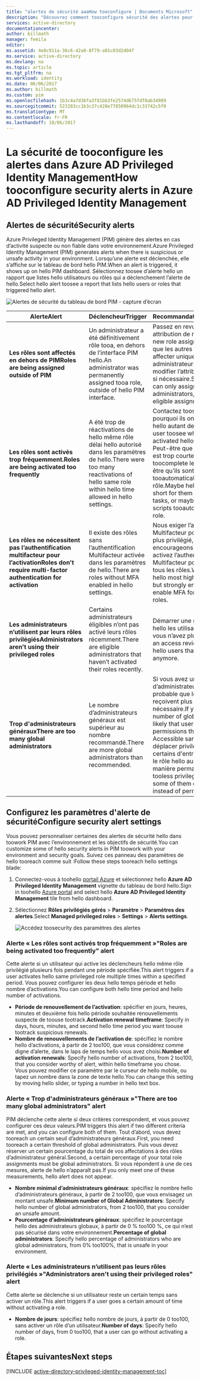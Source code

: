 ```yaml
---
title: "alertes de sécurité aaaHow tooconfigure | Documents Microsoft"
description: "Découvrez comment tooconfigure sécurité des alertes pour l’extension d’Azure Privileged Identity Management."
services: active-directory
documentationcenter: 
author: billmath
manager: femila
editor: 
ms.assetid: 4e0c911a-36c6-42a0-8f79-a01c03d2d04f
ms.service: active-directory
ms.devlang: na
ms.topic: article
ms.tgt_pltfrm: na
ms.workload: identity
ms.date: 06/06/2017
ms.author: billmath
ms.custom: pim
ms.openlocfilehash: 1b3c4a7d36fa3f81bb3fe2574d675fdf0ab34909
ms.sourcegitcommit: 523283cc1b3c37c428e77850964dc1c33742c5f0
ms.translationtype: MT
ms.contentlocale: fr-FR
ms.lasthandoff: 10/06/2017
---
```

# <a name="how-tooconfigure-security-alerts-in-azure-ad-privileged-identity-management"></a><span data-ttu-id="bd869-103">La sécurité de tooconfigure les alertes dans Azure AD Privileged Identity Management</span><span class="sxs-lookup"><span data-stu-id="bd869-103">How tooconfigure security alerts in Azure AD Privileged Identity Management</span></span>
## <a name="security-alerts"></a><span data-ttu-id="bd869-104">Alertes de sécurité</span><span class="sxs-lookup"><span data-stu-id="bd869-104">Security alerts</span></span>
<span data-ttu-id="bd869-105">Azure Privileged Identity Management (PIM) génère des alertes en cas d’activité suspecte ou non fiable dans votre environnement.</span><span class="sxs-lookup"><span data-stu-id="bd869-105">Azure Privileged Identity Management (PIM) generates alerts when there is suspicious or unsafe activity in your environment.</span></span> <span data-ttu-id="bd869-106">Lorsqu’une alerte est déclenchée, elle s’affiche sur le tableau de bord hello PIM.</span><span class="sxs-lookup"><span data-stu-id="bd869-106">When an alert is triggered, it shows up on hello PIM dashboard.</span></span> <span data-ttu-id="bd869-107">Sélectionnez toosee d’alerte hello un rapport que listes hello utilisateurs ou rôles qui a déclenchement l’alerte de hello.</span><span class="sxs-lookup"><span data-stu-id="bd869-107">Select hello alert toosee a report that lists hello users or roles that triggered hello alert.</span></span>

![Alertes de sécurité du tableau de bord PIM - capture d’écran][1]

| <span data-ttu-id="bd869-109">Alerte</span><span class="sxs-lookup"><span data-stu-id="bd869-109">Alert</span></span> | <span data-ttu-id="bd869-110">Déclencheur</span><span class="sxs-lookup"><span data-stu-id="bd869-110">Trigger</span></span> | <span data-ttu-id="bd869-111">Recommandation</span><span class="sxs-lookup"><span data-stu-id="bd869-111">Recommendation</span></span> |
| --- | --- | --- |
| <span data-ttu-id="bd869-112">**Les rôles sont affectés en dehors de PIM**</span><span class="sxs-lookup"><span data-stu-id="bd869-112">**Roles are being assigned outside of PIM**</span></span> |<span data-ttu-id="bd869-113">Un administrateur a été définitivement rôle tooa, en dehors de l’interface PIM hello.</span><span class="sxs-lookup"><span data-stu-id="bd869-113">An administrator was permanently assigned tooa role, outside of hello PIM interface.</span></span> |<span data-ttu-id="bd869-114">Passez en revue la nouvelle attribution de rôle hello.</span><span class="sxs-lookup"><span data-stu-id="bd869-114">Review hello new role assignment.</span></span> <span data-ttu-id="bd869-115">Étant donné que les autres services peuvent affecter uniquement des administrateurs permanents, modifier l’attribution éligibles tooan si nécessaire.</span><span class="sxs-lookup"><span data-stu-id="bd869-115">Since other services can only assign permanent administrators, change it tooan eligible assignment if necessary.</span></span> |
| <span data-ttu-id="bd869-116">**Les rôles sont activés trop fréquemment.**</span><span class="sxs-lookup"><span data-stu-id="bd869-116">**Roles are being activated too frequently**</span></span> |<span data-ttu-id="bd869-117">A été trop de réactivations de hello même rôle délai hello autorisé dans les paramètres de hello.</span><span class="sxs-lookup"><span data-stu-id="bd869-117">There were too many reactivations of hello same role within hello time allowed in hello settings.</span></span> |<span data-ttu-id="bd869-118">Contactez toosee d’utilisateur hello pourquoi ils ont activé le rôle de hello autant de fois.</span><span class="sxs-lookup"><span data-stu-id="bd869-118">Contact hello user toosee why they have activated hello role so many times.</span></span> <span data-ttu-id="bd869-119">Peut-être que le temps hello limite est trop courte pour les toocomplete leurs tâches, ou peut-être qu’ils sont à l’aide de scripts tooautomatically activer un rôle.</span><span class="sxs-lookup"><span data-stu-id="bd869-119">Maybe hello time limit is too short for them toocomplete their tasks, or maybe they're using scripts tooautomatically activate a role.</span></span> |
| <span data-ttu-id="bd869-120">**Les rôles ne nécessitent pas l’authentification multifacteur pour l’activation**</span><span class="sxs-lookup"><span data-stu-id="bd869-120">**Roles don't require multi-factor authentication for activation**</span></span> |<span data-ttu-id="bd869-121">Il existe des rôles sans l’authentification Multifacteur activée dans les paramètres de hello.</span><span class="sxs-lookup"><span data-stu-id="bd869-121">There are roles without MFA enabled in hello settings.</span></span> |<span data-ttu-id="bd869-122">Nous exiger l’authentification Multifacteur pour les rôles de hello plus privilégié, mais vous encourageons vivement que vous activez l’authentification Multifacteur pour l’activation de tous les rôles.</span><span class="sxs-lookup"><span data-stu-id="bd869-122">We require MFA for hello most highly privileged roles, but strongly encourage that you enable MFA for activation of all roles.</span></span> |
| <span data-ttu-id="bd869-123">**Les administrateurs n’utilisent par leurs rôles privilégiés**</span><span class="sxs-lookup"><span data-stu-id="bd869-123">**Administrators aren't using their privileged roles**</span></span> |<span data-ttu-id="bd869-124">Certains administrateurs éligibles n’ont pas activé leurs rôles récemment.</span><span class="sxs-lookup"><span data-stu-id="bd869-124">There are eligible administrators that haven’t activated their roles recently.</span></span> |<span data-ttu-id="bd869-125">Démarrer une révision toodetermine hello les utilisateurs d’accès que vous n’avez plus besoin accès.</span><span class="sxs-lookup"><span data-stu-id="bd869-125">Start an access review toodetermine hello users that don't need access anymore.</span></span> |
| <span data-ttu-id="bd869-126">**Trop d'administrateurs généraux**</span><span class="sxs-lookup"><span data-stu-id="bd869-126">**There are too many global administrators**</span></span> |<span data-ttu-id="bd869-127">Le nombre d’administrateurs généraux est supérieur au nombre recommandé.</span><span class="sxs-lookup"><span data-stu-id="bd869-127">There are more global administrators than recommended.</span></span> |<span data-ttu-id="bd869-128">Si vous avez un grand nombre d’administrateurs généraux, il est probable que les utilisateurs reçoivent plus d’autorisations que nécessaire.</span><span class="sxs-lookup"><span data-stu-id="bd869-128">If you have a high number of global administrators, it's likely that users are getting more permissions than they need.</span></span> <span data-ttu-id="bd869-129">Accessible sans les utilisateurs de déplacer privilégié des rôles, ou certains d'entre eux qu’éligible pour le rôle hello au lieu d’attribué de manière permanente.</span><span class="sxs-lookup"><span data-stu-id="bd869-129">Move users tooless privileged roles, or make some of them eligible for hello role instead of permanently assigned.</span></span> |

## <a name="configure-security-alert-settings"></a><span data-ttu-id="bd869-130">Configurez les paramètres d'alerte de sécurité</span><span class="sxs-lookup"><span data-stu-id="bd869-130">Configure security alert settings</span></span>
<span data-ttu-id="bd869-131">Vous pouvez personnaliser certaines des alertes de sécurité hello dans toowork PIM avec l’environnement et les objectifs de sécurité.</span><span class="sxs-lookup"><span data-stu-id="bd869-131">You can customize some of hello security alerts in PIM toowork with your environment and security goals.</span></span> <span data-ttu-id="bd869-132">Suivez ces panneau des paramètres de hello tooreach comme suit :</span><span class="sxs-lookup"><span data-stu-id="bd869-132">Follow these steps tooreach hello settings blade:</span></span>

1. <span data-ttu-id="bd869-133">Connectez-vous à toohello [portail Azure](https://portal.azure.com/) et sélectionnez hello **Azure AD Privileged Identity Management** vignette du tableau de bord hello.</span><span class="sxs-lookup"><span data-stu-id="bd869-133">Sign in toohello [Azure portal](https://portal.azure.com/) and select hello **Azure AD Privileged Identity Management** tile from hello dashboard.</span></span>
2. <span data-ttu-id="bd869-134">Sélectionnez **Rôles privilégiés gérés** > **Paramètre** > **Paramètres des alertes**.</span><span class="sxs-lookup"><span data-stu-id="bd869-134">Select **Managed privileged roles** > **Settings** > **Alerts settings**.</span></span>
   
    ![Accédez toosecurity des paramètres des alertes][2]

### <a name="roles-are-being-activated-too-frequently-alert"></a><span data-ttu-id="bd869-136">Alerte « Les rôles sont activés trop fréquemment »</span><span class="sxs-lookup"><span data-stu-id="bd869-136">"Roles are being activated too frequently" alert</span></span>
<span data-ttu-id="bd869-137">Cette alerte si un utilisateur qui active les déclencheurs hello même rôle privilégié plusieurs fois pendant une période spécifiée.</span><span class="sxs-lookup"><span data-stu-id="bd869-137">This alert triggers if a user activates hello same privileged role multiple times within a specified period.</span></span> <span data-ttu-id="bd869-138">Vous pouvez configurer les deux hello temps période et hello nombre d’activations.</span><span class="sxs-lookup"><span data-stu-id="bd869-138">You can configure both hello time period and hello number of activations.</span></span>

* <span data-ttu-id="bd869-139">**Période de renouvellement de l’activation**: spécifier en jours, heures, minutes et deuxième fois hello période souhaitée renouvellements suspecte de toouse tootrack.</span><span class="sxs-lookup"><span data-stu-id="bd869-139">**Activation renewal timeframe**: Specify in days, hours, minutes, and second hello time period you want toouse tootrack suspicious renewals.</span></span>
* <span data-ttu-id="bd869-140">**Nombre de renouvellements de l’activation de**: spécifiez le nombre hello d’activations, à partir de 2 too100, que vous considérez comme digne d’alerte, dans le laps de temps hello vous avez choisi.</span><span class="sxs-lookup"><span data-stu-id="bd869-140">**Number of activation renewals**: Specify hello number of activations, from 2 too100, that you consider worthy of alert, within hello timeframe you chose.</span></span> <span data-ttu-id="bd869-141">Vous pouvez modifier ce paramètre par le curseur de hello mobile, ou tapez un nombre dans la zone de texte hello.</span><span class="sxs-lookup"><span data-stu-id="bd869-141">You can change this setting by moving hello slider, or typing a number in hello text box.</span></span>

### <a name="there-are-too-many-global-administrators-alert"></a><span data-ttu-id="bd869-142">Alerte « Trop d'administrateurs généraux »</span><span class="sxs-lookup"><span data-stu-id="bd869-142">"There are too many global administrators" alert</span></span>
<span data-ttu-id="bd869-143">PIM déclenche cette alerte si deux critères correspondent, et vous pouvez configurer ces deux valeurs.</span><span class="sxs-lookup"><span data-stu-id="bd869-143">PIM triggers this alert if two different criteria are met, and you can configure both of them.</span></span> <span data-ttu-id="bd869-144">Tout d’abord, vous devez tooreach un certain seuil d’administrateurs généraux.</span><span class="sxs-lookup"><span data-stu-id="bd869-144">First, you need tooreach a certain threshold of global administrators.</span></span> <span data-ttu-id="bd869-145">Puis vous devez réserver un certain pourcentage du total de vos affectations à des rôles d’administrateur général.</span><span class="sxs-lookup"><span data-stu-id="bd869-145">Second, a certain percentage of your total role assignments must be global administrators.</span></span> <span data-ttu-id="bd869-146">Si vous répondent à une de ces mesures, alerte de hello n’apparaît pas.</span><span class="sxs-lookup"><span data-stu-id="bd869-146">If you only meet one of these measurements, hello alert does not appear.</span></span>  

* <span data-ttu-id="bd869-147">**Nombre minimal d’administrateurs généraux**: spécifiez le nombre hello d’administrateurs généraux, à partir de 2 too100, que vous envisagez un montant unsafe.</span><span class="sxs-lookup"><span data-stu-id="bd869-147">**Minimum number of Global Administrators**: Specify hello number of global administrators, from 2 too100, that you consider an unsafe amount.</span></span>
* <span data-ttu-id="bd869-148">**Pourcentage d’administrateurs généraux**: spécifiez le pourcentage hello des administrateurs globaux, à partir de 0 % too100 %, ce qui n’est pas sécurisé dans votre environnement.</span><span class="sxs-lookup"><span data-stu-id="bd869-148">**Percentage of global administrators**: Specify hello percentage of administrators who are global administrators, from 0% too100%, that is unsafe in your environment.</span></span>

### <a name="administrators-arent-using-their-privileged-roles-alert"></a><span data-ttu-id="bd869-149">Alerte « Les administrateurs n’utilisent pas leurs rôles privilégiés »</span><span class="sxs-lookup"><span data-stu-id="bd869-149">"Administrators aren't using their privileged roles" alert</span></span>
<span data-ttu-id="bd869-150">Cette alerte se déclenche si un utilisateur reste un certain temps sans activer un rôle.</span><span class="sxs-lookup"><span data-stu-id="bd869-150">This alert triggers if a user goes a certain amount of time without activating a role.</span></span>

* <span data-ttu-id="bd869-151">**Nombre de jours**: spécifiez hello nombre de jours, à partir de 0 too100, sans activer un rôle d’un utilisateur.</span><span class="sxs-lookup"><span data-stu-id="bd869-151">**Number of days**: Specify hello number of days, from 0 too100, that a user can go without activating a role.</span></span>

## <a name="next-steps"></a><span data-ttu-id="bd869-152">Étapes suivantes</span><span class="sxs-lookup"><span data-stu-id="bd869-152">Next steps</span></span>
[!INCLUDE [active-directory-privileged-identity-management-toc](../../includes/active-directory-privileged-identity-management-toc.md)]

<!--Image references-->

[1]: ./media/active-directory-privileged-identity-management-how-to-configure-security-alerts/PIM_security_dash.png
[2]: ./media/active-directory-privileged-identity-management-how-to-configure-security-alerts/PIM_security_settings.png
